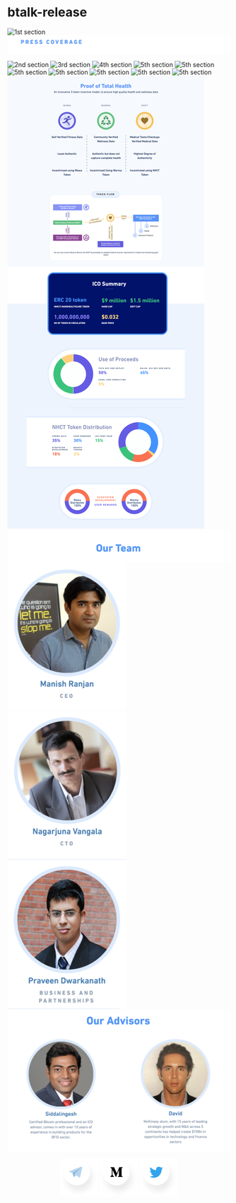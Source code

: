 # btalk-release

![1st section](/images/nhct.io_01.png)
![1st section](/images/nhct.io_pressRelease.png)
<!--p align="center">
  <a href="http://www.fundamatics.net/the-nanohealth-story-a-new-way-to-look-at-your-health/"><img src="/images/fundamatics.png"></a> 
  <a href="https://www.thehindubusinessline.com/news/national/nanohealth-gvk-bio-to-take-healthcare-to-slum-dwellers/article23111584.ece"> <img style="margin:50px 20px" src="/images/businessLines.png"></a> 
  <a href="https://www.financialexpress.com/industry/nanohealths-doc-in-a-bag-breaks-economic-barriers/108240/"><img style="margin:50px 20px" src="/images/financialexpress.png"></a>
  <a href="http://www.pharmabiz.com/NewsDetails.aspx?aid=84336&sid=1"><img style="margin:50px 20px" src="/images/pharmabiz(1).jpg"></a>
</p-->
![2nd section](/images/nhct.io_02.png)
![3rd section](/images/nhct.io_03.png)
![4th section](/images/nhct.io_04.png)
![5th section](/images/nhct.io_07-head.png)
![5th section](/images/nhct.io_07_1.png)
![5th section](/images/nhct.io_07_2.png)
![5th section](/images/nhct.io_07_3.png)
![5th section](/images/nhct.io_07_4.png)
![5th section](/images/nhct.io_081.png)
![5th section](/images/nhct.io_09.png)
![5th section](/images/nhctio11.jpg)
![6th section](/images/ourTeam.png)
[![6th sectionA](/images/teamMember1.png)](https://www.linkedin.com/in/manishranjan2/) [![6th sectionB](/images/teamMember2.png)](https://www.linkedin.com/in/nagav/) [![6th sectionC](/images/teamMember3.png)](https://www.linkedin.com/in/praveen-dwarakanath-0bb7505/)
![7th section](/images/ourAdvisors.png)
<p align="center">
  <a href="https://t.me/Nanohealth"><img src="/images/telegram.png"></a> <a href="https://medium.com/nhct-nanohealth-care-token"> <img src="/images/medium.png"></a> <a href="https://twitter.com/NanoHealth1"><img src="/images/twitter.png"></a>
</p>
